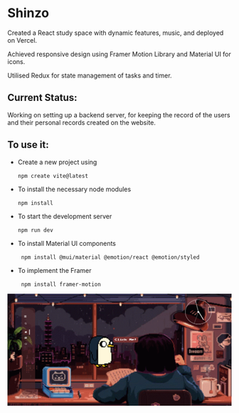 # Shinzo

<p>Created a React study space with dynamic features, music, and deployed on Vercel.

 Achieved responsive design using Framer Motion Library and Material UI for icons. 

 Utilised Redux for state management of tasks and timer.</p>

 <h2>Current Status:</h2>
 <p>Working on setting up a backend server, for keeping the record of the users and their personal records created on the website.</p>
<h2>To use it:</h2>
<ul>
 <li>Create a new project using </li> 

 ```
npm create vite@latest
```
<li> To install the necessary node modules  </li>

```
npm install
```
<li>To start the development server </li>

```
npm run dev
```
<li>To install Material UI components</li>

```
 npm install @mui/material @emotion/react @emotion/styled
```
<li>To implement the Framer </li>

```
 npm install framer-motion
```
</ul>
<img src="shinzo.png" alt="ShinzoHome">
